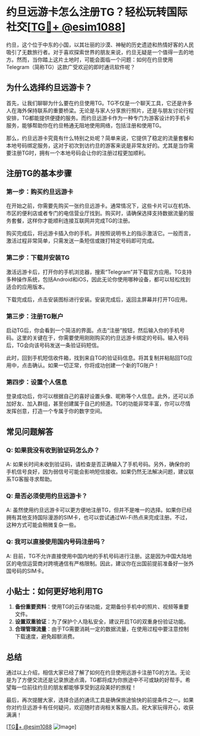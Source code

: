 # 约旦远游卡怎么注册TG？轻松玩转国际社交[[TG💪+ @esim1088](https://t.me/s/esim1088)]

约旦，这个位于中东的小国，以其壮丽的沙漠、神秘的历史遗迹和热情好客的人民吸引了无数旅行者。对于喜欢探索世界的朋友来说，约旦无疑是一个值得一去的地方。然而，当你踏上这片土地时，可能会面临一个问题：如何在约旦使用Telegram（简称TG）这款广受欢迎的即时通讯软件呢？

## 为什么选择约旦远游卡？

首先，让我们聊聊为什么要在约旦使用TG。TG不仅是一个聊天工具，它还是许多人在海外保持联系的重要桥梁。无论是与家人分享旅行照片，还是与朋友讨论行程安排，TG都能提供便捷的服务。而约旦远游卡作为一种专门为游客设计的手机卡服务，能够帮助你在约旦畅通无阻地使用网络，包括注册和使用TG。

那么，约旦远游卡究竟有什么特别之处呢？简单来说，它提供了稳定的流量套餐和本地号码绑定服务，这对于初次到访约旦的游客来说是非常友好的。尤其是当你需要注册TG时，拥有一个本地号码会让你的注册过程更加顺利。

## 注册TG的基本步骤

### 第一步：购买约旦远游卡

在开始之前，你需要先购买一张约旦远游卡。通常情况下，这些卡片可以在机场、市区的便利店或者专门的电信营业厅找到。购买时，请确保选择支持数据流量的服务套餐，这样你才能顺利连接互联网并完成TG的注册。

购买完成后，将远游卡插入你的手机，并按照说明书上的指示激活它。一般而言，激活过程非常简单，只需发送一条短信或拨打特定号码即可完成。

### 第二步：下载并安装TG

激活远游卡后，打开你的手机浏览器，搜索“Telegram”并下载官方应用。TG支持多种操作系统，包括Android和iOS，因此无论你使用哪种设备，都可以轻松找到适合的应用版本。

下载完成后，点击安装图标进行安装。安装完成后，返回主屏幕并打开TG应用。

### 第三步：注册TG账户

启动TG后，你会看到一个简洁的界面。点击“注册”按钮，然后输入你的手机号码。这里的关键在于，你需要使用刚刚购买的约旦远游卡绑定的号码。输入号码后，TG会向该号码发送一条验证码短信。

此时，回到手机短信收件箱，找到来自TG的验证码信息。将其复制并粘贴回TG应用中，点击确认。如果一切正常，你将成功创建一个新的TG账户！

### 第四步：设置个人信息

登录成功后，你可以根据自己的喜好设置头像、昵称等个人信息。此外，还可以添加好友、加入群组，甚至创建属于自己的频道。TG的功能非常丰富，你可以尽情发挥创意，打造一个专属于你的数字空间。

## 常见问题解答

### Q: 如果我没有收到验证码怎么办？
A: 如果长时间未收到验证码，请检查是否正确输入了手机号码。另外，确保你的手机信号良好，因为弱信号可能会影响短信接收。如果仍然无法解决问题，建议联系TG客服寻求帮助。

### Q: 是否必须使用约旦远游卡？
A: 虽然使用约旦远游卡可以更方便地注册TG，但并不是唯一的选择。如果你已经拥有其他支持国际漫游的SIM卡，也可以尝试通过Wi-Fi热点来完成注册。不过，这种方式可能会稍微复杂一些。

### Q: 我可以直接使用国内号码注册吗？
A: 目前，TG不允许直接使用中国内地的手机号码进行注册。这是因为中国大陆地区的电信运营商对跨境通信有严格限制。因此，建议你在出国前提前准备好一张外国号码的SIM卡。

## 小贴士：如何更好地利用TG

1. **备份重要资料**：使用TG的云存储功能，定期备份手机中的照片、视频等重要文件。
2. **设置双重验证**：为了保护个人隐私安全，建议开启TG的双重身份验证功能。
3. **合理管理流量**：由于TG需要消耗一定的数据流量，在使用过程中要注意控制下载速度，避免超额消费。

## 总结

通过以上介绍，相信大家已经了解了如何在约旦使用远游卡注册TG的方法。无论是为了方便交流还是记录旅途点滴，TG都将成为你旅途中不可或缺的好帮手。希望每一位前往约旦的朋友都能够享受到这段美好的旅程！

最后，再次提醒大家，选择合适的通讯工具是确保旅途愉快的前提条件之一。如果你对约旦远游卡有任何疑问，欢迎随时咨询相关客服人员。祝大家玩得开心，收获满满！

[[TG💪+ @esim1088](https://t.me/s/esim1088) ![Image](https://i.postimg.cc/4NQfJmqS/Snipaste-2025-05-13-00-14-12.png)]